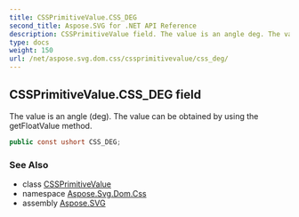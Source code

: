 ```yaml
---
title: CSSPrimitiveValue.CSS_DEG
second_title: Aspose.SVG for .NET API Reference
description: CSSPrimitiveValue field. The value is an angle deg. The value can be obtained by using the getFloatValue method
type: docs
weight: 150
url: /net/aspose.svg.dom.css/cssprimitivevalue/css_deg/
---
```

## CSSPrimitiveValue.CSS_DEG field

The value is an angle (deg). The value can be obtained by using the getFloatValue method.

```csharp
public const ushort CSS_DEG;
```

### See Also

* class [CSSPrimitiveValue](../)
* namespace [Aspose.Svg.Dom.Css](../../cssprimitivevalue/)
* assembly [Aspose.SVG](../../../)
